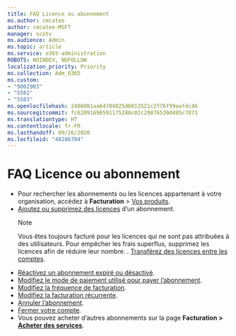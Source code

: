 ```yaml
---
title: FAQ Licence ou abonnement
ms.author: cmcatee
author: cmcatee-MSFT
manager: scotv
ms.audience: Admin
ms.topic: article
ms.service: o365-administration
ROBOTS: NOINDEX, NOFOLLOW
localization_priority: Priority
ms.collection: Adm_O365
ms.custom:
- "9002903"
- "5582"
- "5583"
ms.openlocfilehash: 2406001aa64704025d0013521c2f76f99eafdc46
ms.sourcegitcommit: fc62091696591175280c02c29876530d485c7871
ms.translationtype: HT
ms.contentlocale: fr-FR
ms.lasthandoff: 09/26/2020
ms.locfileid: "48286704"
---
```

# <a name="license-or-subscription-faq"></a>FAQ Licence ou abonnement

- Pour rechercher les abonnements ou les licences appartenant à votre organisation, accédez à **Facturation** > [Vos produits](https://go.microsoft.com/fwlink/p/?linkid=842054).
- [Ajoutez ou supprimez des licences](https://docs.microsoft.com/alchemyinsights/how-to-add-or-reduce-licenses) d’un abonnement.
    > [!NOTE]
    > Vous êtes toujours facturé pour les licences qui ne sont pas attribuées à des utilisateurs. Pour empêcher les frais superflus, supprimez les licences afin de réduire leur nombre.
. [Transférez des licences entre les comptes](https://docs.microsoft.com/alchemyinsights/transfer-licenses-between-tenants).
- [Réactivez un abonnement expiré ou désactivé](https://go.microsoft.com/fwlink/p/?linkid=2117519).
- [Modifiez le mode de paiement utilisé pour payer l’abonnement](https://go.microsoft.com/fwlink/p/?linkid=2117167).
- [Modifiez la fréquence de facturation](https://go.microsoft.com/fwlink/p/?linkid=2119112).
- [Modifiez la facturation récurrente](https://go.microsoft.com/fwlink/p/?linkid=2119216).
- [Annuler l’abonnement](https://go.microsoft.com/fwlink/p/?linkid=2119113).
- [Fermer votre compte](https://docs.microsoft.com/alchemyinsights/how-to-close-your-account).
- Vous pouvez acheter d’autres abonnements sur la page **Facturation > [Acheter des services](https://go.microsoft.com/fwlink/p/?linkid=868433)**.
